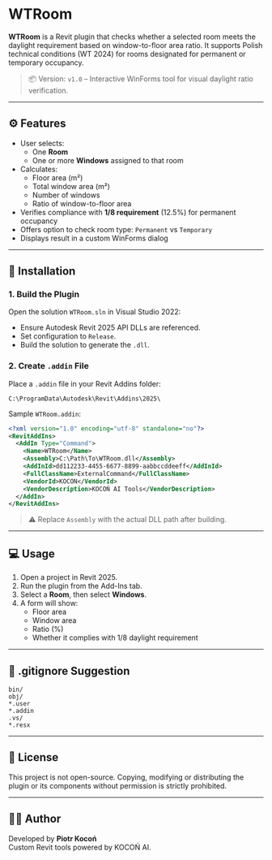 # WTRoom

**WTRoom** is a Revit plugin that checks whether a selected room meets the daylight requirement based on window-to-floor area ratio. It supports Polish technical conditions (WT 2024) for rooms designated for permanent or temporary occupancy.

> 📦 Version: `v1.0` – Interactive WinForms tool for visual daylight ratio verification.

---

## ⚙️ Features

- User selects:
  - One **Room**
  - One or more **Windows** assigned to that room
- Calculates:
  - Floor area (m²)
  - Total window area (m²)
  - Number of windows
  - Ratio of window-to-floor area
- Verifies compliance with **1/8 requirement** (12.5%) for permanent occupancy
- Offers option to check room type: `Permanent` vs `Temporary`
- Displays result in a custom WinForms dialog

---

## 🧩 Installation

### 1. Build the Plugin

Open the solution `WTRoom.sln` in Visual Studio 2022:

- Ensure Autodesk Revit 2025 API DLLs are referenced.
- Set configuration to `Release`.
- Build the solution to generate the `.dll`.

### 2. Create `.addin` File

Place a `.addin` file in your Revit Addins folder:

```
C:\ProgramData\Autodesk\Revit\Addins\2025\
```

Sample `WTRoom.addin`:

```xml
<?xml version="1.0" encoding="utf-8" standalone="no"?>
<RevitAddIns>
  <AddIn Type="Command">
    <Name>WTRoom</Name>
    <Assembly>C:\Path\To\WTRoom.dll</Assembly>
    <AddInId>dd112233-4455-6677-8899-aabbccddeeff</AddInId>
    <FullClassName>ExternalCommand</FullClassName>
    <VendorId>KOCON</VendorId>
    <VendorDescription>KOCOŃ AI Tools</VendorDescription>
  </AddIn>
</RevitAddIns>
```

> ⚠️ Replace `Assembly` with the actual DLL path after building.

---

## 💻 Usage

1. Open a project in Revit 2025.
2. Run the plugin from the Add-Ins tab.
3. Select a **Room**, then select **Windows**.
4. A form will show:
   - Floor area
   - Window area
   - Ratio (%)
   - Whether it complies with 1/8 daylight requirement

---

## 🧼 .gitignore Suggestion

```gitignore
bin/
obj/
*.user
*.addin
.vs/
*.resx
```

---

## 📜 License

This project is not open-source. Copying, modifying or distributing the plugin or its components without permission is strictly prohibited.

---

## 👨‍💻 Author

Developed by **Piotr Kocoń**  
Custom Revit tools powered by KOCOŃ AI.